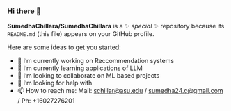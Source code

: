 ### Hi there 👋


**SumedhaChillara/SumedhaChillara** is a ✨ _special_ ✨ repository because its `README.md` (this file) appears on your GitHub profile.

Here are some ideas to get you started:

- 🔭 I’m currently working on Reccommendation systems
- 🌱 I’m currently learning applications of LLM
- 👯 I’m looking to collaborate on ML based projects
- 🤔 I’m looking for help with 
- 📫 How to reach me: Mail: schillar@asu.edu / sumedha24.c@gmail.com / Ph: +16027276201


